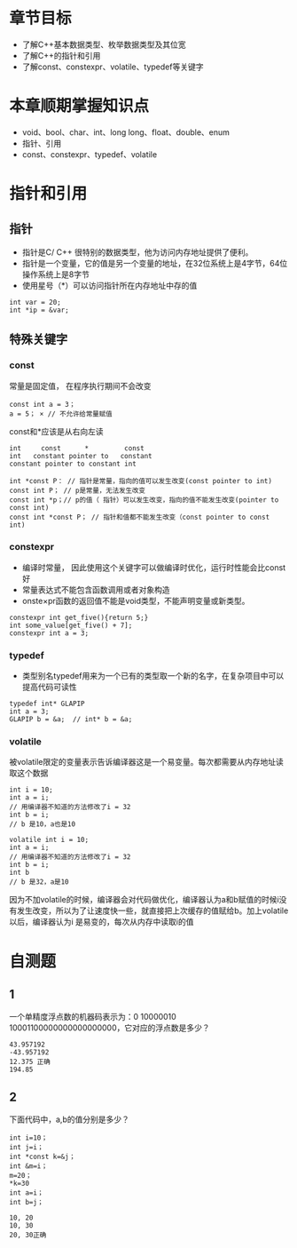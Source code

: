 # 章节目标
- 了解C++基本数据类型、枚举数据类型及其位宽
- 了解C++的指针和引用
- 了解const、constexpr、volatile、typedef等关键字

# 本章顺期掌握知识点
- void、bool、char、int、long long、float、double、enum
- 指针、引用
- const、constexpr、typedef、volatile

# 指针和引用
## 指针
- 指针是C/ C++ 很特别的数据类型，他为访问内存地址提供了便利。
- 指针是一个变量，它的值是另一个变量的地址，在32位系统上是4字节，64位操作系统上是8字节
- 使用星号（*）可以访问指针所在内存地址中存的值
```
int var = 20;
int *ip = &var;
```
## 特殊关键字
### const
常量是固定值， 在程序执行期间不会改变
```
const int a = 3；
a = 5； × // 不允许给常量赋值
```
const和*应该是从右向左读
```
int     const      *         const
int   constant pointer to   constant
constant pointer to constant int
```
```
int *const P： // 指针是常量，指向的值可以发生改变(const pointer to int)
const int P； // p是常量，无法发生改变
const int *p；// p的值（ 指针）可以发生改变，指向的值不能发生改变(pointer to const int)
const int *const P； // 指针和值都不能发生改变（const pointer to const int)
```
### constexpr
- 编译时常量， 因此使用这个关键字可以做编译时优化，运行时性能会比const好
- 常量表达式不能包含函数调用或者对象构造
- onste×pr函数的返回值不能是void类型，不能声明变量或新类型。
```
constexpr int get_five(){return 5;}
int some_value[get_five() + 7];
constexpr int a = 3;
```
### typedef
- 类型别名typedef用来为一个已有的类型取一个新的名字，在复杂项目中可以提高代码可读性
```
typedef int* GLAPIP
int a = 3;
GLAPIP b = &a;  // int* b = &a;
```

### volatile
被volatile限定的变量表示告诉编译器这是一个易变量。每次都需要从内存地址读取这个数据
```
int i = 10;
int a = i;
// 用编译器不知道的方法修改了i = 32
int b = i;
// b 是10，a也是10
```
```
volatile int i = 10;
int a = i;
// 用编译器不知道的方法修改了i = 32
int b = i;
int b
// b 是32，a是10
```

因为不加volatile的时候，编译器会对代码做优化，编译器认为a和b赋值的时候i没有发生改变，所以为了让速度快一些，就直接把上次缓存的值赋给b。加上volatile以后，编译器认为i 是易变的，每次从内存中读取i的值


# 自测题
## 1
一个单精度浮点数的机器码表示为：0 10000010 10001100000000000000000，它对应的浮点数是多少？
```
43.957192
-43.957192
12.375 正确
194.85
```
## 2
下面代码中，a,b的值分别是多少？
```
int i=10；
int j=i；
int *const k=&j；
int &m=i；
m=20；
*k=30
int a=i；
int b=j；
```
```
10, 20
10, 30
20, 30正确
``` 

